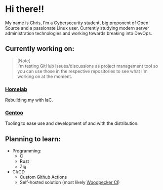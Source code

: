 # Hi there!!
My name is Chris, I'm a Cybersecurity student, big proponent of Open Source and a passionate Linux user.
Currently studying modern server administration technologies and working towards breaking into DevOps.

## Currently working on:
> [Note]\
> I'm testing GitHub issues/discussions as project management tool so you can use those in the respective repositories to see what I'm working on at the moment.

### [Homelab](https://github.com/chramb/homelab)
Rebuilding my  with IaC. 
### [Gentoo](https://github.com/chramb/gentoo)
Tooling to ease use and development of and with the distribution.

## Planning to learn:
+ Programming:
  * C
  * Rust
  * Zig
+ CI/CD
  * Custom Github Actions
  * Self-hosted solution (most likely [Woodpecker CI](https://woodpecker-ci.org))